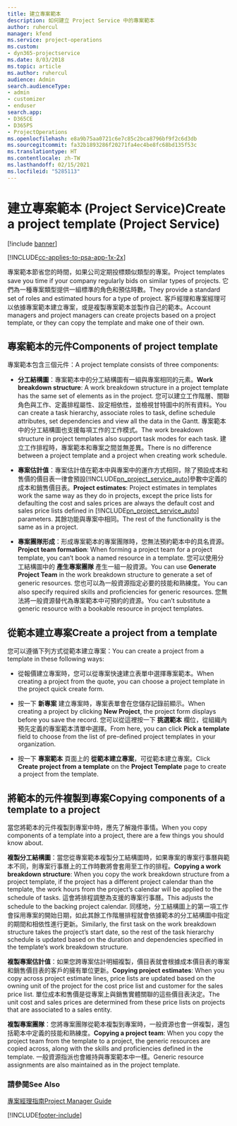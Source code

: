 ```yaml
---
title: 建立專案範本
description: 如何建立 Project Service 中的專案範本
author: ruhercul
manager: kfend
ms.service: project-operations
ms.custom:
- dyn365-projectservice
ms.date: 8/03/2018
ms.topic: article
ms.author: ruhercul
audience: Admin
search.audienceType:
- admin
- customizer
- enduser
search.app:
- D365CE
- D365PS
- ProjectOperations
ms.openlocfilehash: e8a9b75aa0721c6e7c85c2bca8796bf9f2c6d3db
ms.sourcegitcommit: fa32b1893286f20271fa4ec4be8fc68bd135f53c
ms.translationtype: HT
ms.contentlocale: zh-TW
ms.lasthandoff: 02/15/2021
ms.locfileid: "5285113"
---
```

# <a name="create-a-project-template-project-service"></a><span data-ttu-id="c612b-103">建立專案範本 (Project Service)</span><span class="sxs-lookup"><span data-stu-id="c612b-103">Create a project template (Project Service)</span></span>

[!include [banner](../includes/psa-now-project-operations.md)]

[!INCLUDE[cc-applies-to-psa-app-1x-2x](../includes/cc-applies-to-psa-app-1x-2x.md)]

<span data-ttu-id="c612b-104">專案範本節省您的時間，如果公司定期投標類似類型的專案。</span><span class="sxs-lookup"><span data-stu-id="c612b-104">Project templates save you time if your company regularly bids on similar types of projects.</span></span> <span data-ttu-id="c612b-105">它們為一種專案類型提供一組標準的角色和預估時數。</span><span class="sxs-lookup"><span data-stu-id="c612b-105">They provide a standard set of roles and estimated hours for a type of project.</span></span> <span data-ttu-id="c612b-106">客戶經理和專案經理可以依據專案範本建立專案，或是複製專案範本並製作自己的範本。</span><span class="sxs-lookup"><span data-stu-id="c612b-106">Account managers and project managers can create projects based on a project template, or they can copy the template and make one of their own.</span></span>  
  
## <a name="components-of-project-template"></a><span data-ttu-id="c612b-107">專案範本的元件</span><span class="sxs-lookup"><span data-stu-id="c612b-107">Components of project template</span></span>
 <span data-ttu-id="c612b-108">專案範本包含三個元件：</span><span class="sxs-lookup"><span data-stu-id="c612b-108">A project template consists of three components:</span></span>  
  
- <span data-ttu-id="c612b-109">**分工結構圖**：專案範本中的分工結構圖有一組與專案相同的元素。</span><span class="sxs-lookup"><span data-stu-id="c612b-109">**Work breakdown structure**: A work breakdown structure in a project template has the same set of elements as in the project.</span></span> <span data-ttu-id="c612b-110">您可以建立工作階層、關聯角色與工作、定義排程屬性、設定相依性，並檢視甘特圖中的所有資料。</span><span class="sxs-lookup"><span data-stu-id="c612b-110">You can create a task hierarchy, associate roles to task, define schedule attributes, set dependencies and view all the data in the Gantt.</span></span> <span data-ttu-id="c612b-111">專案範本中的分工結構圖也支援每項工作的工作模式。</span><span class="sxs-lookup"><span data-stu-id="c612b-111">The work breakdown structure in project templates also support task modes for each task.</span></span> <span data-ttu-id="c612b-112">建立工作排程時，專案範本和專案之間並無差異。</span><span class="sxs-lookup"><span data-stu-id="c612b-112">There is no difference between a project template and a project when creating work schedule.</span></span>  
  
- <span data-ttu-id="c612b-113">**專案估計值**：專案估計值在範本中與專案中的運作方式相同，除了預設成本和售價的價目表一律會預設[!INCLUDE[pn_project_service_auto](../includes/pn-project-service-auto.md)]參數中定義的成本和銷售價目表。</span><span class="sxs-lookup"><span data-stu-id="c612b-113">**Project estimates**: Project estimates in templates work the same way as they do in projects, except the price lists for defaulting the cost and sales prices are always the default cost and sales price lists defined in [!INCLUDE[pn_project_service_auto](../includes/pn-project-service-auto.md)] parameters.</span></span> <span data-ttu-id="c612b-114">其餘功能與專案中相同。</span><span class="sxs-lookup"><span data-stu-id="c612b-114">The rest of the functionality is the same as in a project.</span></span>  
  
- <span data-ttu-id="c612b-115">**專案團隊形成**：形成專案範本的專案團隊時，您無法預約範本中的具名資源。</span><span class="sxs-lookup"><span data-stu-id="c612b-115">**Project team formation**: When forming a project team for a project template, you can’t book a named resource in a template.</span></span> <span data-ttu-id="c612b-116">您可以使用分工結構圖中的 **產生專案團隊** 產生一組一般資源。</span><span class="sxs-lookup"><span data-stu-id="c612b-116">You can use **Generate Project Team** in the work breakdown structure to generate a set of generic resources.</span></span> <span data-ttu-id="c612b-117">您也可以為一般資源指定必要的技能和熟練度。</span><span class="sxs-lookup"><span data-stu-id="c612b-117">You can also specify required skills and proficiencies for generic resources.</span></span> <span data-ttu-id="c612b-118">您無法將一般資源替代為專案範本中可預約的資源。</span><span class="sxs-lookup"><span data-stu-id="c612b-118">You can’t substitute a generic resource with a bookable resource in project templates.</span></span>  
  
## <a name="create-a-project-from-a-template"></a><span data-ttu-id="c612b-119">從範本建立專案</span><span class="sxs-lookup"><span data-stu-id="c612b-119">Create a project from a template</span></span>  
 <span data-ttu-id="c612b-120">您可以遵循下列方式從範本建立專案：</span><span class="sxs-lookup"><span data-stu-id="c612b-120">You can create a project from a template in these following ways:</span></span>  
  
-   <span data-ttu-id="c612b-121">從報價建立專案時，您可以從專案快速建立表單中選擇專案範本。</span><span class="sxs-lookup"><span data-stu-id="c612b-121">When creating a project from the quote, you can choose a project template in the project quick create form.</span></span>  
  
-   <span data-ttu-id="c612b-122">按一下 **新專案** 建立專案時，專案表單會在您儲存記錄前顯示。</span><span class="sxs-lookup"><span data-stu-id="c612b-122">When creating a project by clicking **New Project**, the project form displays before you save the record.</span></span> <span data-ttu-id="c612b-123">您可以從這裡按一下 **挑選範本** 欄位，從組織內預先定義的專案範本清單中選擇。</span><span class="sxs-lookup"><span data-stu-id="c612b-123">From here, you can click **Pick a template** field to choose from the list of pre-defined project templates in your organization.</span></span>  
  
-   <span data-ttu-id="c612b-124">按一下 **專案範本** 頁面上的 **從範本建立專案**，可從範本建立專案。</span><span class="sxs-lookup"><span data-stu-id="c612b-124">Click **Create project from a template** on the **Project Template** page to create a project from the template.</span></span>  
  
## <a name="copying-components-of-a-template-to-a-project"></a><span data-ttu-id="c612b-125">將範本的元件複製到專案</span><span class="sxs-lookup"><span data-stu-id="c612b-125">Copying components of a template to a project</span></span>  
 <span data-ttu-id="c612b-126">當您將範本的元件複製到專案中時，應先了解幾件事情。</span><span class="sxs-lookup"><span data-stu-id="c612b-126">When you copy components of a template into a project, there are a few things you should know about.</span></span>  
  
 <span data-ttu-id="c612b-127">**複製分工結構圖**：當您從專案範本複製分工結構圖時，如果專案的專案行事曆與範本不同，則專案行事曆上的工作時數將會套用至工作的排程。</span><span class="sxs-lookup"><span data-stu-id="c612b-127">**Copying a work breakdown structure**: When you copy the work breakdown structure from a project template, if the project has a different project calendar than the template, the work hours from the project’s calendar will be applied to the schedule of tasks.</span></span> <span data-ttu-id="c612b-128">這會將排程調整為支援的專案行事曆。</span><span class="sxs-lookup"><span data-stu-id="c612b-128">This adjusts the schedule to the backing project calendar.</span></span> <span data-ttu-id="c612b-129">同樣地，分工結構圖上的第一項工作會採用專案的開始日期，如此其餘工作階層排程就會依據範本的分工結構圖中指定的期間和相依性進行更新。</span><span class="sxs-lookup"><span data-stu-id="c612b-129">Similarly, the first task on the work breakdown structure takes the project’s start date, so the rest of the task hierarchy schedule is updated based on the duration and dependencies specified in the template’s work breakdown structure.</span></span>  
  
 <span data-ttu-id="c612b-130">**複製專案估計值**：如果您跨專案估計明細複製，價目表就會根據成本價目表的專案和銷售價目表的客戶的擁有單位更新。</span><span class="sxs-lookup"><span data-stu-id="c612b-130">**Copying project estimates**: When you copy across project estimate lines, price lists are updated based on the owning unit of the project for the cost price list and customer for the sales price list.</span></span> <span data-ttu-id="c612b-131">單位成本和售價是從專案上與銷售實體關聯的這些價目表決定。</span><span class="sxs-lookup"><span data-stu-id="c612b-131">The unit cost and sales prices are determined from these price lists on projects that are associated to a sales entity.</span></span>  
  
 <span data-ttu-id="c612b-132">**複製專案團隊**：您將專案團隊從範本複製到專案時，一般資源也會一併複製，還包括範本中定義的技能和熟練度。</span><span class="sxs-lookup"><span data-stu-id="c612b-132">**Copying a project team**: When you copy the project team from the template to a project, the generic resources are copied across, along with the skills and proficiencies defined in the template.</span></span> <span data-ttu-id="c612b-133">一般資源指派也會維持與專案範本中一樣。</span><span class="sxs-lookup"><span data-stu-id="c612b-133">Generic resource assignments are also maintained as in the project template.</span></span>  
  
### <a name="see-also"></a><span data-ttu-id="c612b-134">請參閱</span><span class="sxs-lookup"><span data-stu-id="c612b-134">See Also</span></span>  
 [<span data-ttu-id="c612b-135">專案經理指南</span><span class="sxs-lookup"><span data-stu-id="c612b-135">Project Manager Guide</span></span>](../psa/project-manager-guide.md)


[!INCLUDE[footer-include](../includes/footer-banner.md)]